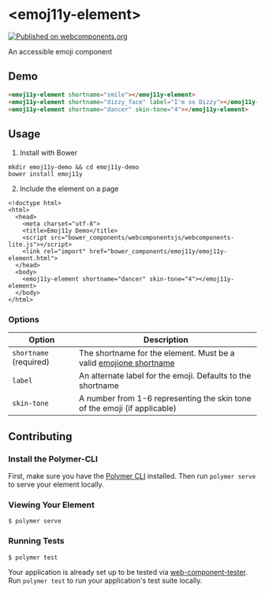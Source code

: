 # \<emoj11y-element\>

[![Published on webcomponents.org](https://img.shields.io/badge/webcomponents.org-published-blue.svg)](https://www.webcomponents.org/element/ireade/emoj11y)

An accessible emoji component

## Demo

<!--
```
<custom-element-demo></custom-element-demo>
  <template>
    <style>
      emoj11y-element {
        margin-top: 20px;
        font-size: 20px;
      }
    </style>
    <link rel="import" href="emoj11y-element.html">
    <next-code-block></next-code-block>
  </template>
</custom-element-demo>
```
-->
```html
<emoj11y-element shortname="smile"></emoj11y-element>
<emoj11y-element shortname="dizzy_face" label="I'm so Dizzy"></emoj11y-element>
<emoj11y-element shortname="dancer" skin-tone="4"></emoj11y-element>
```

## Usage

1. Install with Bower

```
mkdir emoj11y-demo && cd emoj11y-demo
bower install emoj11y
```

2. Include the element on a page

```hmtl
<!doctype html>
<html>
  <head>
    <meta charset="utf-8">
    <title>Emoj11y Demo</title>
    <script src="bower_components/webcomponentsjs/webcomponents-lite.js"></script>
    <link rel="import" href="bower_components/emoj11y/emoj11y-element.html">
  </head>
  <body>
    <emoj11y-element shortname="dancer" skin-tone="4"></emoj11y-element>
  </body>
</html>
```

### Options

Option | Description
-------|------------
`shortname` (required) | The shortname for the element. Must be a valid [emojione shortname](https://www.emojione.com/emoji/v3)
`label` | An alternate label for the emoji. Defaults to the shortname
`skin-tone` | A number from 1-6 representing the skin tone of the emoji (if applicable)

## Contributing

### Install the Polymer-CLI

First, make sure you have the [Polymer CLI](https://www.npmjs.com/package/polymer-cli) installed. Then run `polymer serve` to serve your element locally.

### Viewing Your Element

```
$ polymer serve
```

### Running Tests

```
$ polymer test
```

Your application is already set up to be tested via [web-component-tester](https://github.com/Polymer/web-component-tester). Run `polymer test` to run your application's test suite locally.
